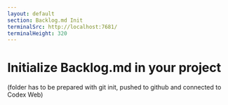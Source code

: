 ```yaml
---
layout: default
section: Backlog.md Init
terminalSrc: http://localhost:7681/
terminalHeight: 320
---
```


# Initialize Backlog.md in your project

<TtydFrame
  class="mt-8 mr-[9rem] max-w-[740px]"
  :src="$frontmatter.terminalSrc"
  :height="$frontmatter.terminalHeight"
/>

(folder has to be prepared with git init, pushed to github and connected to Codex Web)
